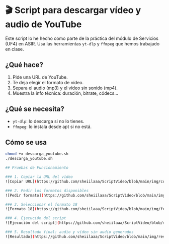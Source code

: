 # 🎬 Script para descargar vídeo y audio de YouTube

Este script lo he hecho como parte de la práctica del módulo de Servicios (UF4) en ASIR. Usa las herramientas `yt-dlp` y `ffmpeg` que hemos trabajado en clase.

## ¿Qué hace?

1. Pide una URL de YouTube.
2. Te deja elegir el formato de vídeo.
3. Separa el audio (mp3) y el vídeo sin sonido (mp4).
4. Muestra la info técnica: duración, bitrate, códecs...

## ¿Qué se necesita?

- `yt-dlp`: lo descarga si no lo tienes.
- `ffmpeg`: lo instala desde apt si no está.

## Cómo se usa

```bash
chmod +x descarga_youtube.sh
./descarga_youtube.sh

## Pruebas de Funcionamiento

### 1. Copiar la URL del vídeo
![Copiar URL](https://github.com/sheiilaaa/ScriptVideo/blob/main/img/copiarURL.png?raw=true)

### 2. Pedir los formatos disponibles
![Pedir formato](https://github.com/sheiilaaa/ScriptVideo/blob/main/img/PideFormato.png?raw=true)

### 3. Seleccionar el formato 18
![Formato 18](https://github.com/sheiilaaa/ScriptVideo/blob/main/img/formato18.png?raw=true)

### 4. Ejecución del script
![Ejecución del script](https://github.com/sheiilaaa/ScriptVideo/blob/main/img/ejecucion.png?raw=true)

### 5. Resultado final: audio y vídeo sin audio generados
![Resultado](https://github.com/sheiilaaa/ScriptVideo/blob/main/img/resultado.png?raw=true)
